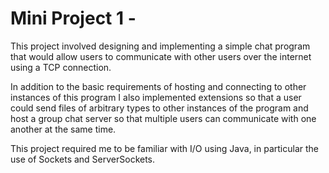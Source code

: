 # Mini Project 1 - 
This project involved designing and implementing a simple chat program that would allow users to communicate with other users over the internet using a TCP connection.

In addition to the basic requirements of hosting and connecting to other instances of this program I also implemented extensions so that a user could send files of arbitrary types to other instances of the program and host a group chat server so that multiple users can communicate with one another at the same time.

This project required me to be familiar with I/O using Java, in particular the use of Sockets and ServerSockets.


